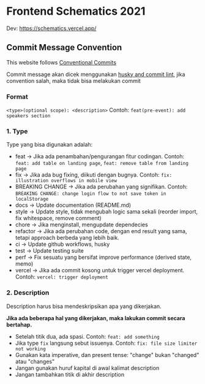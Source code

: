 # Frontend Schematics 2021

Dev: https://schematics.vercel.app/

## Commit Message Convention

This website follows [Conventional Commits](https://www.conventionalcommits.org/en/v1.0.0/)

Commit message akan dicek menggunakan [husky and commit lint](https://theodorusclarence.com/library/husky-commitlint-prettier), jika convention salah, maka tidak bisa melakukan commit

### Format

`<type>(optional scope): <description>`
Contoh: `feat(pre-event): add speakers section`

### 1. Type

Type yang bisa digunakan adalah:

- feat → Jika ada penambahan/pengurangan fitur codingan. Contoh: `feat: add table on landing page`, `feat: remove table from landing page`
- fix → Jika ada bug fixing, diikuti dengan bugnya. Contoh: `fix: illustration overflows in mobile view`
- BREAKING CHANGE → Jika ada perubahan yang signifikan. Contoh: `BREAKING CHANGE: change login flow to not save token in localStorage`
- docs → Update documentation (README.md)
- style → Update style, tidak mengubah logic sama sekali (reorder import, fix whitespace, remove comment)
- chore → Jika menginstall, mengupdate dependecies
- refactor → Jika ada perubahan code, dengan end result yang sama, tetapi approach berbeda yang lebih baik.
- ci → Update github workflows, husky
- test → Update testing suite
- perf → Fix sesuatu yang bersifat improve performance (derived state, memo)
- vercel → Jika ada commit kosong untuk trigger vercel deployment. Contoh: `vercel: trigger deployment`

### 2. Description

Description harus bisa mendeskripsikan apa yang dikerjakan.

**Jika ada beberapa hal yang dikerjakan, maka lakukan commit secara bertahap.**

- Setelah titik dua, ada spasi. Contoh: `feat: add something`
- Jika type `fix` langsung sebut issuenya. Contoh: `fix: file size limiter not working`
- Gunakan kata imperative, dan present tense: "change" bukan "changed" atau "changes"
- Jangan gunakan huruf kapital di awal kalimat description
- Jangan tambahkan titik di akhir description
